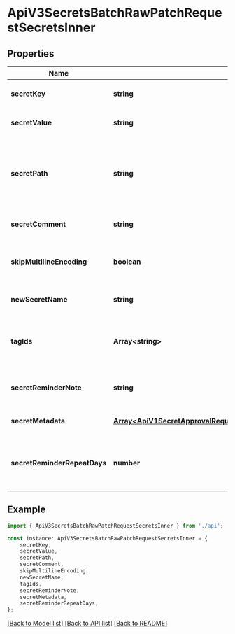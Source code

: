 # ApiV3SecretsBatchRawPatchRequestSecretsInner


## Properties

Name | Type | Description | Notes
------------ | ------------- | ------------- | -------------
**secretKey** | **string** | The name of the secret to update. | [default to undefined]
**secretValue** | **string** | The new value of the secret. | [default to undefined]
**secretPath** | **string** | The default path for secrets to update or upsert, if not provided in the secret details. | [optional] [default to undefined]
**secretComment** | **string** | Update comment to the secret. | [optional] [default to undefined]
**skipMultilineEncoding** | **boolean** | Skip multiline encoding for the secret value. | [optional] [default to undefined]
**newSecretName** | **string** | The new name for the secret. | [optional] [default to undefined]
**tagIds** | **Array&lt;string&gt;** | The ID of the tags to be attached to the updated secret. | [optional] [default to undefined]
**secretReminderNote** | **string** | Note to be attached in notification email. | [optional] [default to undefined]
**secretMetadata** | [**Array&lt;ApiV1SecretApprovalRequestsIdGet200ResponseApprovalCommitsInnerSecretMetadataInner&gt;**](ApiV1SecretApprovalRequestsIdGet200ResponseApprovalCommitsInnerSecretMetadataInner.md) |  | [optional] [default to undefined]
**secretReminderRepeatDays** | **number** | Interval for secret rotation notifications, measured in days. | [optional] [default to undefined]

## Example

```typescript
import { ApiV3SecretsBatchRawPatchRequestSecretsInner } from './api';

const instance: ApiV3SecretsBatchRawPatchRequestSecretsInner = {
    secretKey,
    secretValue,
    secretPath,
    secretComment,
    skipMultilineEncoding,
    newSecretName,
    tagIds,
    secretReminderNote,
    secretMetadata,
    secretReminderRepeatDays,
};
```

[[Back to Model list]](../README.md#documentation-for-models) [[Back to API list]](../README.md#documentation-for-api-endpoints) [[Back to README]](../README.md)
